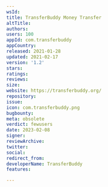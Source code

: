 ```yaml
---
wsId: 
title: TransferBuddy Money Transfer
altTitle: 
authors: 
users: 100
appId: com.transferbuddy
appCountry: 
released: 2021-01-28
updated: 2021-02-17
version: '1.2'
stars: 
ratings: 
reviews: 
size: 
website: https://transferbuddy.org/
repository: 
issue: 
icon: com.transferbuddy.png
bugbounty: 
meta: obsolete
verdict: fewusers
date: 2023-02-08
signer: 
reviewArchive: 
twitter: 
social: 
redirect_from: 
developerName: TransferBuddy
features: 

---
```


